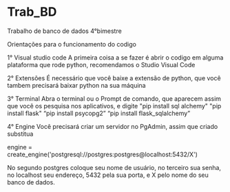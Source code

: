 # Trab_BD
Trabalho de banco de dados 4°bimestre

Orientações para o funcionamento do codigo

1° Visual studio code
A primeira coisa a se fazer é abrir o codigo em alguma plataforma que rode python, recomendamos o Studio Visual Code

2° Extensões
É necessário que você baixe a extensão de python, que você tambem precisará baixar python na sua máquina

3° Terminal
Abra o terminal ou o Prompt de comando, que aparecem assim que você os pesquisa nos aplicativos, e digite
"pip install sql alchemy" 
"pip install flask" 
“pip install psycopg2”
“pip install flask_sqlalchemy”

4° Engine
Você precisará criar um servidor no PgAdmin, assim que criado substitua 

engine =  create_engine('postgresql://postgres:postgres@localhost:5432/X')

No segundo postgres coloque seu nome de usuário, no terceiro sua senha, no localhost seu endereço, 5432 pela sua porta, e X pelo nome do seu banco de dados.



